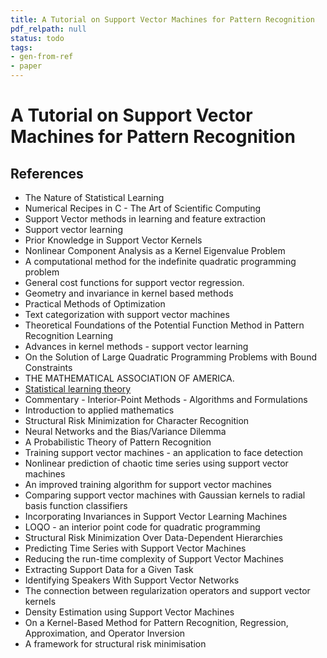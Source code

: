 ```yaml
---
title: A Tutorial on Support Vector Machines for Pattern Recognition
pdf_relpath: null
status: todo
tags:
- gen-from-ref
- paper
---
```


# A Tutorial on Support Vector Machines for Pattern Recognition

## References

- The Nature of Statistical Learning
- Numerical Recipes in C - The Art of Scientific Computing
- Support Vector methods in learning and feature extraction
- Support vector learning
- Prior Knowledge in Support Vector Kernels
- Nonlinear Component Analysis as a Kernel Eigenvalue Problem
- A computational method for the indefinite quadratic programming problem
- General cost functions for support vector regression.
- Geometry and invariance in kernel based methods
- Practical Methods of Optimization
- Text categorization with support vector machines
- Theoretical Foundations of the Potential Function Method in Pattern Recognition Learning
- Advances in kernel methods - support vector learning
- On the Solution of Large Quadratic Programming Problems with Bound Constraints
- THE MATHEMATICAL ASSOCIATION OF AMERICA.
- [Statistical learning theory](./statistical-learning-theory.md)
- Commentary - Interior-Point Methods - Algorithms and Formulations
- Introduction to applied mathematics
- Structural Risk Minimization for Character Recognition
- Neural Networks and the Bias/Variance Dilemma
- A Probabilistic Theory of Pattern Recognition
- Training support vector machines - an application to face detection
- Nonlinear prediction of chaotic time series using support vector machines
- An improved training algorithm for support vector machines
- Comparing support vector machines with Gaussian kernels to radial basis function classifiers
- Incorporating Invariances in Support Vector Learning Machines
- LOQO - an interior point code for quadratic programming
- Structural Risk Minimization Over Data-Dependent Hierarchies
- Predicting Time Series with Support Vector Machines
- Reducing the run-time complexity of Support Vector Machines
- Extracting Support Data for a Given Task
- Identifying Speakers With Support Vector Networks
- The connection between regularization operators and support vector kernels
- Density Estimation using Support Vector Machines
- On a Kernel-Based Method for Pattern Recognition, Regression, Approximation, and Operator Inversion
- A framework for structural risk minimisation
